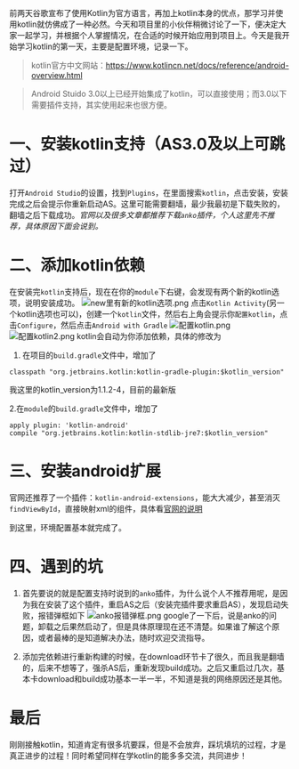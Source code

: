 前两天谷歌宣布了使用Kotlin为官方语言，再加上kotlin本身的优点，那学习并使用kotlin就仿佛成了一种必然。今天和项目里的小伙伴稍微讨论了一下，便决定大家一起学习，并根据个人掌握情况，在合适的时候开始应用到项目上。今天是我开始学习kotlin的第一天，主要是配置环境，记录一下。

> kotlin官方中文网站：https://www.kotlincn.net/docs/reference/android-overview.html 

> Android Stuido 3.0以上已经开始集成了kotlin，可以直接使用；而3.0以下需要插件支持，其实使用起来也很方便。

# 一、安装kotlin支持（AS3.0及以上可跳过）

打开`Android Studio`的设置，找到`Plugins`，在里面搜索`kotlin`，点击安装，安装完成之后会提示你重新启动AS。这里可能需要翻墙，最少我最初是下载失败的，翻墙之后下载成功。*官网以及很多文章都推荐下载`anko`插件，个人这里先不推荐，具体原因下面会说到。*

# 二、添加kotlin依赖

在安装完`kotlin`支持后，现在在你的`module`下右键，会发现有两个新的kotlin选项，说明安装成功。
![new里有新的kotlin选项.png](http://upload-images.jianshu.io/upload_images/292429-9c9ece23b2838777.png?imageMogr2/auto-orient/strip%7CimageView2/2/w/1240)
点击`Kotlin Activity`(另一个kotlin选项也可以)，创建一个`kotlin`文件，然后右上角会提示你`配置kotlin`，点击`Configure`，然后点击`Android with Gradle`
![配置kotlin.png](http://upload-images.jianshu.io/upload_images/292429-946471248c0f2488.png?imageMogr2/auto-orient/strip%7CimageView2/2/w/1240)
![配置kotlin2.png](http://upload-images.jianshu.io/upload_images/292429-a2743478a111f7e9.png?imageMogr2/auto-orient/strip%7CimageView2/2/w/1240)
kotlin会自动为你添加依赖，具体的修改为

1. 在项目的`build.gradle`文件中，增加了

```
classpath "org.jetbrains.kotlin:kotlin-gradle-plugin:$kotlin_version"
```

我这里的kotlin_version为1.1.2-4，目前的最新版

2.在`module`的`build.gradle`文件中，增加了

```
apply plugin: 'kotlin-android'
compile "org.jetbrains.kotlin:kotlin-stdlib-jre7:$kotlin_version"
```

# 三、安装android扩展

官网还推荐了一个插件：`kotlin-android-extensions`，能大大减少，甚至消灭`findViewById`，直接映射xml的组件，具体看<a href="https://www.kotlincn.net/docs/tutorials/android-plugin.html">官网的说明</a>

到这里，环境配置基本就完成了。

# 四、遇到的坑

1. 首先要说的就是配置支持时说到的`anko`插件，为什么说个人不推荐用呢，是因为我在安装了这个插件，重启AS之后（安装完插件要求重启AS），发现启动失败，报错弹框如下
  ![anko报错弹框.png](http://upload-images.jianshu.io/upload_images/292429-0ac27f90800a42e0.png?imageMogr2/auto-orient/strip%7CimageView2/2/w/1240)
  google了一下后，说是anko的问题，卸载之后果然启动了，但是具体原理现在还不清楚。如果谁了解这个原因，或者最棒的是知道解决办法，随时欢迎交流指导。

2. 添加完依赖进行重新构建的时候，在download环节卡了很久，而且我是翻墙的，后来不想等了，强杀AS后，重新发现build成功。之后又重启过几次，基本卡download和build成功基本一半一半，不知道是我的网络原因还是其他。

# 最后

刚刚接触kotlin，知道肯定有很多坑要踩，但是不会放弃，踩坑填坑的过程，才是真正进步的过程！同时希望同样在学kotlin的能多多交流，共同进步！